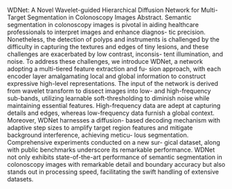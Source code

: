 WDNet: A Novel Wavelet-guided Hierarchical Diffusion Network for Multi-Target Segmentation in Colonoscopy Images
Abstract. Semantic segmentation in colonoscopy images is pivotal in
aiding healthcare professionals to interpret images and enhance diagnos-
tic precision. Nonetheless, the detection of polyps and instruments is
challenged by the difficulty in capturing the textures and edges of tiny
lesions, and these challenges are exacerbated by low contrast, inconsis-
tent illumination, and noise. To address these challenges, we introduce
WDNet, a network adopting a multi-tiered feature extraction and fu-
sion approach, with each encoder layer amalgamating local and global
information to construct expressive high-level representations. The input
of the network is derived from wavelet transform to dissect images into
low- and high-frequency sub-bands, utilizing learnable soft-thresholding
to diminish noise while maintaining essential features. High-frequency
data are adept at capturing details and edges, whereas low-frequency
data furnish a global context. Moreover, WDNet harnesses a diffusion-
based decoding mechanism with adaptive step sizes to amplify target
region features and mitigate background interference, achieving meticu-
lous segmentation. Comprehensive experiments conducted on a new sur-
gical dataset, along with public benchmarks underscore its remarkable
performance. WDNet not only exhibits state-of-the-art performance of
semantic segmentation in colonoscopy images with remarkable detail and
boundary accuracy but also stands out in processing speed, facilitating
the swift handling of extensive datasets.
